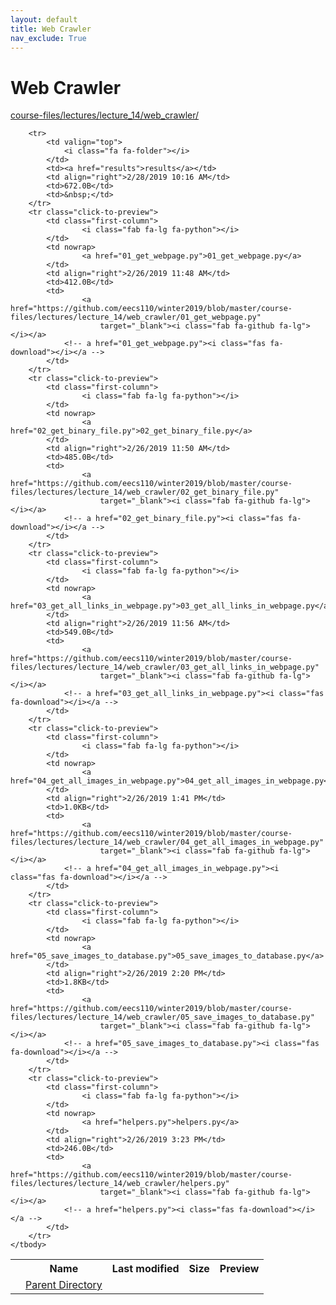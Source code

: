```yaml
---
layout: default
title: Web Crawler
nav_exclude: True
---
```


# Web Crawler

[course-files/lectures/lecture_14/web_crawler/](.)

<table class="tbl-files">
    <tbody>
        <tr>
            <th valign="top"></th>
            <th>Name</th>
            <th>Last modified</th>
            <th>Size</th>
            <th>Preview</th>
        </tr>
        <tr>
            <td valign="top">
                <i class="fa fa-folder-open"></i>
            </td>
            <td><a href="../">Parent Directory</a></td>
            <td>&nbsp;</td>
            <td>&nbsp;</td>
            <td>&nbsp;</td>
        </tr>

        <tr>
            <td valign="top">
                <i class="fa fa-folder"></i>
            </td>
            <td><a href="results">results</a></td>
            <td align="right">2/28/2019 10:16 AM</td>
            <td>672.0B</td>
            <td>&nbsp;</td>
        </tr>
        <tr class="click-to-preview">
            <td class="first-column">
                    <i class="fab fa-lg fa-python"></i>
            </td>
            <td nowrap>
                    <a href="01_get_webpage.py">01_get_webpage.py</a>
            </td>
            <td align="right">2/26/2019 11:48 AM</td>
            <td>412.0B</td>
            <td>
                    <a href="https://github.com/eecs110/winter2019/blob/master/course-files/lectures/lecture_14/web_crawler/01_get_webpage.py" 
                        target="_blank"><i class="fab fa-github fa-lg"></i></a>
                <!-- a href="01_get_webpage.py"><i class="fas fa-download"></i></a -->
            </td>
        </tr>
        <tr class="click-to-preview">
            <td class="first-column">
                    <i class="fab fa-lg fa-python"></i>
            </td>
            <td nowrap>
                    <a href="02_get_binary_file.py">02_get_binary_file.py</a>
            </td>
            <td align="right">2/26/2019 11:50 AM</td>
            <td>485.0B</td>
            <td>
                    <a href="https://github.com/eecs110/winter2019/blob/master/course-files/lectures/lecture_14/web_crawler/02_get_binary_file.py" 
                        target="_blank"><i class="fab fa-github fa-lg"></i></a>
                <!-- a href="02_get_binary_file.py"><i class="fas fa-download"></i></a -->
            </td>
        </tr>
        <tr class="click-to-preview">
            <td class="first-column">
                    <i class="fab fa-lg fa-python"></i>
            </td>
            <td nowrap>
                    <a href="03_get_all_links_in_webpage.py">03_get_all_links_in_webpage.py</a>
            </td>
            <td align="right">2/26/2019 11:56 AM</td>
            <td>549.0B</td>
            <td>
                    <a href="https://github.com/eecs110/winter2019/blob/master/course-files/lectures/lecture_14/web_crawler/03_get_all_links_in_webpage.py" 
                        target="_blank"><i class="fab fa-github fa-lg"></i></a>
                <!-- a href="03_get_all_links_in_webpage.py"><i class="fas fa-download"></i></a -->
            </td>
        </tr>
        <tr class="click-to-preview">
            <td class="first-column">
                    <i class="fab fa-lg fa-python"></i>
            </td>
            <td nowrap>
                    <a href="04_get_all_images_in_webpage.py">04_get_all_images_in_webpage.py</a>
            </td>
            <td align="right">2/26/2019 1:41 PM</td>
            <td>1.0KB</td>
            <td>
                    <a href="https://github.com/eecs110/winter2019/blob/master/course-files/lectures/lecture_14/web_crawler/04_get_all_images_in_webpage.py" 
                        target="_blank"><i class="fab fa-github fa-lg"></i></a>
                <!-- a href="04_get_all_images_in_webpage.py"><i class="fas fa-download"></i></a -->
            </td>
        </tr>
        <tr class="click-to-preview">
            <td class="first-column">
                    <i class="fab fa-lg fa-python"></i>
            </td>
            <td nowrap>
                    <a href="05_save_images_to_database.py">05_save_images_to_database.py</a>
            </td>
            <td align="right">2/26/2019 2:20 PM</td>
            <td>1.8KB</td>
            <td>
                    <a href="https://github.com/eecs110/winter2019/blob/master/course-files/lectures/lecture_14/web_crawler/05_save_images_to_database.py" 
                        target="_blank"><i class="fab fa-github fa-lg"></i></a>
                <!-- a href="05_save_images_to_database.py"><i class="fas fa-download"></i></a -->
            </td>
        </tr>
        <tr class="click-to-preview">
            <td class="first-column">
                    <i class="fab fa-lg fa-python"></i>
            </td>
            <td nowrap>
                    <a href="helpers.py">helpers.py</a>
            </td>
            <td align="right">2/26/2019 3:23 PM</td>
            <td>246.0B</td>
            <td>
                    <a href="https://github.com/eecs110/winter2019/blob/master/course-files/lectures/lecture_14/web_crawler/helpers.py" 
                        target="_blank"><i class="fab fa-github fa-lg"></i></a>
                <!-- a href="helpers.py"><i class="fas fa-download"></i></a -->
            </td>
        </tr>
    </tbody>
</table>


